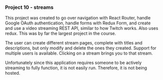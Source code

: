 ### Project 10 - streams
This project was created to go over navigation with React Router, handle Google OAuth authentication, handle forms with Redux Form, and create and use a video streaming REST API, similar to how Twitch works. Also uses redux. This was by far the largest project in the course.

The user can create different stream pages, complete with titles and descriptions, but only modify and delete the ones they created. Support for multiple users is available. Clicking on a stream brings you to that stream.

Unfortunately since this application requires someone to be actively streaming to fully function, it is not easily run. Therefore, it is not being hosted.